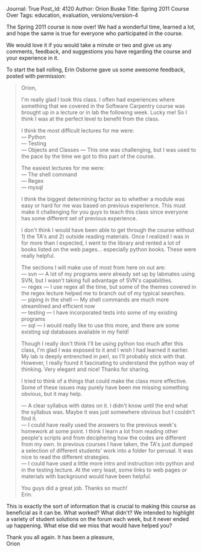 Journal: True
Post_Id: 4120
Author: Orion Buske
Title: Spring 2011 Course Over
Tags: education, evaluation, versions/version-4

<p>The Spring 2011 course is now over! We had a wonderful time, learned a lot, and hope the same is true for everyone who participated in the course.</p>
<p>We would love it if you would take a minute or two and give us any comments, feedback, and suggestions you have regarding the course and your experience in it.</p>
<p>To start the ball rolling, Erin Osborne gave us some awesome feedback, posted with permission:</p>
<blockquote><p>
Orion,</p>
<p>I'm really glad I took this class.  I often had experiences where something that we covered in the Software Carpentry course was brought up in a lecture or in lab the following week.  Lucky me!  So I think I was at the perfect level to benefit from the class.</p>
<p>  I think the most difficult lectures for me were:<br />
  &mdash; Python<br />
  &mdash; Testing<br />
  &mdash; Objects and Classes &mdash; This one was challenging, but I was used to the pace by the time we got to this part of the course.</p>
<p>  The easiest lectures for me were:<br />
  &mdash; The shell command<br />
  &mdash; Regex<br />
  &mdash; mysql</p>
<p>  I think the biggest determining factor as to whether a module was easy or hard for me was based on previous experience.  This must make it challenging for you guys to teach this class since everyone has some different set of previous experience.  </p>
<p>  I don't think I would have been able to get through the course without 1) the TA's and 2) outside reading materials.  Once I realized I was in for more than I expected, I went to the library and rented a lot of books listed on the web pages... especially python books.  These were really helpful.</p>
<p>  The sections I will make use of most from here on out are:<br />
&mdash; svn &mdash; A lot of my programs were already set up by labmates using SVN, but I wasn't taking full advantage of SVN's capabilities.<br />
&mdash; regex &mdash; I use regex all the time, but some of the themes covered in the regex lecture helped me to branch out of my typical searches.<br />
&mdash; piping in the shell &mdash; My shell commands are much more streamlined and efficient now<br />
&mdash; testing &mdash; I have incorporated tests into some of my existing programs<br />
&mdash; sql &mdash; I would really like to use this more, and there are some existing sql databases available in my field!</p>
<p>  Though I really don't think I'll be using python too much after this class, I'm glad I was exposed to it and I wish I had learned it earlier.  My lab is deeply entrenched in perl, so I'll probably stick with that.  However, I really found it fascinating to understand the python way of thinking.  Very elegant and nice!  Thanks for sharing.</p>
<p>  I tried to think of a things that could make the class more effective.  Some of these issues may purely have been me missing something obvious, but it may help.</p>
<p>  &mdash; A clear syllabus with dates on it.  I didn't know until the end what the syllabus was.  Maybe it was just somewhere obvious but I couldn't find it.<br />
  &mdash; I could have really used the answers to the previous week's homework at some point.  I think I learn a lot from reading other people's scripts and from deciphering how the codes are different from my own.  In previous courses I have taken, the TA's just dumped a selection of different students' work into a folder for perusal.  It was nice to read the different strategies.<br />
  &mdash; I could have used a little more intro and instruction into python and in the testing lecture.  At the very least, some links to web pages or materials with background would have been helpful.</p>
<p>You guys did a great job.  Thanks so much!<br />
Erin.
</p></blockquote>
<p>This is exactly the sort of information that is crucial to making this course as beneficial as it can be. What worked? What didn't? We intended to highlight a variety of student solutions on the forum each week, but it never ended up happening. What else did we miss that would have helped you?</p>
<p>Thank you all again. It has been a pleasure,<br />
Orion</p>
